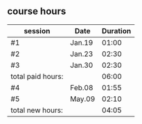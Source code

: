 ## course hours

session		|Date	        |Duration
----------------|---------------|-------------------------------------
  #1		|Jan.19		      |01:00
  #2		|Jan.23		      |02:30
  #3		|Jan.30		      |02:30
  total paid hours:	   |	|06:00
  #4		|Feb.08		      |01:55
  #5    |May.09         |02:10
  total new hours:	      |	|04:05

